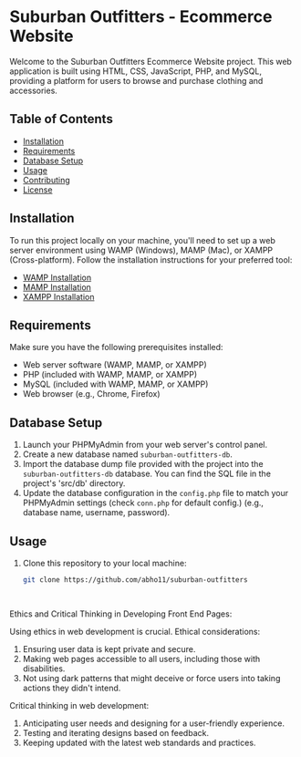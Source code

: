 # Suburban Outfitters - Ecommerce Website

Welcome to the Suburban Outfitters Ecommerce Website project. This web application is built using HTML, CSS, JavaScript, PHP, and MySQL, providing a platform for users to browse and purchase clothing and accessories.

## Table of Contents

- [Installation](#installation)
- [Requirements](#requirements)
- [Database Setup](#database-setup)
- [Usage](#usage)
- [Contributing](#contributing)
- [License](#license)

## Installation

To run this project locally on your machine, you'll need to set up a web server environment using WAMP (Windows), MAMP (Mac), or XAMPP (Cross-platform). Follow the installation instructions for your preferred tool:

- [WAMP Installation](http://www.wampserver.com/en/)
- [MAMP Installation](https://www.mamp.info/en/)
- [XAMPP Installation](https://www.apachefriends.org/index.html)

## Requirements

Make sure you have the following prerequisites installed:

- Web server software (WAMP, MAMP, or XAMPP)
- PHP (included with WAMP, MAMP, or XAMPP)
- MySQL (included with WAMP, MAMP, or XAMPP)
- Web browser (e.g., Chrome, Firefox)

## Database Setup

1. Launch your PHPMyAdmin from your web server's control panel.
2. Create a new database named `suburban-outfitters-db`.
3. Import the database dump file provided with the project into the `suburban-outfitters-db` database. You can find the SQL file in the project's 'src/db' directory.
4. Update the database configuration in the `config.php` file to match your PHPMyAdmin settings (check `conn.php` for default config.) (e.g., database name, username, password).

## Usage

1. Clone this repository to your local machine:

   ```sh
   git clone https://github.com/abho11/suburban-outfitters 

 
Ethics and Critical Thinking in Developing Front End Pages: 

Using ethics in web development is crucial. Ethical considerations:

1. Ensuring user data is kept private and secure.
2. Making web pages accessible to all users, including those with disabilities.
3. Not using dark patterns that might deceive or force users into taking actions they didn't intend.

Critical thinking in web development:

1. Anticipating user needs and designing for a user-friendly experience.
2. Testing and iterating designs based on feedback.
3. Keeping updated with the latest web standards and practices.